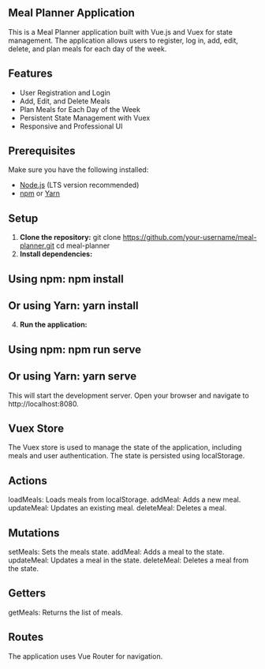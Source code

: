## Meal Planner Application
This is a Meal Planner application built with Vue.js and Vuex for state management. The application allows users to register, log in, add, edit, delete, and plan meals for each day of the week.

## Features
- User Registration and Login
- Add, Edit, and Delete Meals
- Plan Meals for Each Day of the Week
- Persistent State Management with Vuex
- Responsive and Professional UI

## Prerequisites
Make sure you have the following installed:

- [Node.js](https://nodejs.org/) (LTS version recommended)
- [npm](https://www.npmjs.com/) or [Yarn](https://yarnpkg.com/)

## Setup
1. **Clone the repository:**
git clone https://github.com/your-username/meal-planner.git
cd meal-planner
2. **Install dependencies:**
## Using npm: npm install
## Or using Yarn: yarn install
4. **Run the application:**
## Using npm: npm run serve
##  Or using Yarn: yarn serve

 This will start the development server. Open your browser and navigate to http://localhost:8080.
## Vuex Store
The Vuex store is used to manage the state of the application, including meals and user authentication. The state is persisted using localStorage.
## Actions
loadMeals: Loads meals from localStorage.
addMeal: Adds a new meal.
updateMeal: Updates an existing meal.
deleteMeal: Deletes a meal.
## Mutations
setMeals: Sets the meals state.
addMeal: Adds a meal to the state.
updateMeal: Updates a meal in the state.
deleteMeal: Deletes a meal from the state.
## Getters
getMeals: Returns the list of meals.
## Routes
The application uses Vue Router for navigation.

